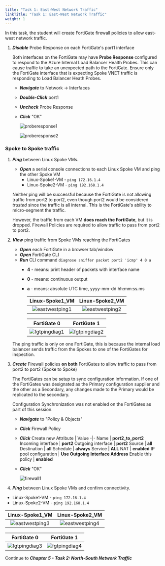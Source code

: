 ```yaml
---
title: "Task 1: East-West Network Traffic"
linkTitle: "Task 1: East-West Network Traffic"
weight: 1
---
```



In this task, the student will create FortiGate firewall policies to allow east-west network traffic.


1. ***Disable*** Probe Response on each FortiGate's port1 interface

    Both interfaces on the FortiGate may have **Probe Response** configured to respond to the Azure Internal Load Balancer Health Probes. This can cause traffic to take an unexpected path to the FortiGate. Ensure only the FortiGate interface that is expecting Spoke VNET traffic is responding to Load Balancer Heath Probes.

    - ***Navigate*** to Network -> Interfaces
    - ***Double-Click*** port1
    - ***Uncheck*** Probe Response
    - ***Click*** "OK"

        ![proberesponse1](../images/proberesponse1.jpg)

        ![proberesponse2](../images/proberesponse2.jpg)

### Spoke to Spoke traffic

1. ***Ping*** between Linux Spoke VMs.

    - ***Open*** a serial console connections to each Linux Spoke VM and ping the other Spoke VM
        - Linux-Spoke1-VM - `ping 172.16.1.4`
        - Linux-Spoke2-VM - `ping 192.168.1.4`

    Neither ping will be successful because the FortiGate is not allowing traffic from port2 to port2, even though port2 would be considered *trusted* since the traffic is all internal. This is the FortiGate's ability to micro-segment the traffic.

    However, the traffic from each VM **does reach the FortiGate**, but it is dropped. Firewall Policies are required to allow traffic to pass from port2 to port2.

1. ***View*** ping traffic from Spoke VMs reaching the FortiGates

    - ***Open*** each FortiGate in a browser tab/window
    - ***Open*** FortiGate CLI
    - ***Run*** CLI command `diagnose sniffer packet port2 'icmp' 4 0 a`
      - **4** - means: print header of packets with interface name
      - **0** - means: continuous output
      - **a** - means: absolute UTC time, yyyy-mm-dd hh:mm:ss.ms

        Linux-Spoke1_VM | Linux-Spoke2_VM
        :-:|:-:
        ![eastwestping1](../images/eastwestping1.jpg) | ![eastwestping2](../images/eastwestping2.jpg)

        FortiGate 0 | FortiGate 1
        :-:|:-:
        ![fgtpingdiag1](../images/fgtpingdiag1.jpg) | ![fgtpingdiag2](../images/fgtpingdiag2.jpg)

    The ping traffic is only on one FortiGate, this is because the internal load balancer sends traffic from the Spokes to one of the FortiGates for inspection.

1. ***Create*** Firewall policies **on both** FortiGates to allow traffic to pass from port2 to port2 (Spoke to Spoke)

    The FortiGates can be setup to sync configuration information. If one of the FortiGates was designated as the Primary configuration supplier and the other as a Secondary, any changes made to the Primary would be replicated to the secondary.

    Configuration Synchronization was not enabled on the FortiGates as part of this session.

    - ***Navigate*** to "Policy & Objects"
    - ***Click*** Firewall Policy
    - ***Click*** Create new
        Attribute | Value
        -|-
        Name | **port2_to_port2**
        Incoming interface | **port2**
        Outgoing interface | **port2**
        Source | **all**
        Destination | **all**
        Schedule | **always**
        Service | **ALL**
        NAT | **enabled**
        IP pool configuration | **Use Outgoing Interface Address**
        Enable this policy | **enabled**
    - ***Click*** "OK"

        ![firewall1](../images/firewall1.jpg)


4. ***Ping*** between Linux Spoke VMs and confirm connectivity.
- Linux-Spoke1-VM - `ping 172.16.1.4`
- Linux-Spoke2-VM - `ping 192.168.1.4`


Linux-Spoke1_VM | Linux-Spoke2_VM
:-:|:-:
![eastwestping3](../images/eastwestping3.jpg) | ![eastwestping4](../images/eastwestping4.jpg)

FortiGate 0 | FortiGate 1
 :-:|:-:
![fgtpingdiag3](../images/fgtpingdiag3.jpg) | ![fgtpingdiag4](../images/fgtpingdiag4.jpg)


Continue to ***Chapter 5 - Task 2: North-South Network Traffic***
